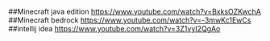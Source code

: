 ##Minecraft java edition
https://www.youtube.com/watch?v=BxksOZKwchA
##Minecraft bedrock
https://www.youtube.com/watch?v=-3mwKc1EwCs
##intellij idea
https://www.youtube.com/watch?v=3Z1vyI2QgAo
